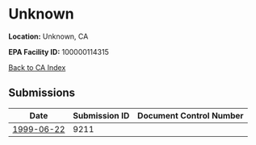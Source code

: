 # Unknown

**Location:** Unknown, CA

**EPA Facility ID:** 100000114315

[Back to CA Index](../../index.md)

## Submissions

| Date | Submission ID | Document Control Number |
|------|--------------|-------------------------|
| [1999-06-22](submissions/9211.md) | 9211 |  |
